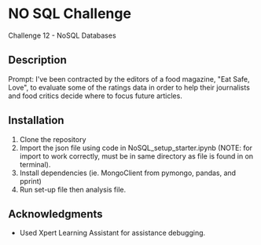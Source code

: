 # NO SQL Challenge
Challenge 12 - NoSQL Databases

## Description
Prompt: I've been contracted by the editors of a food magazine, "Eat Safe, Love", to evaluate some of the ratings data in order to 
help their journalists and food critics decide where to focus future articles.

## Installation
1. Clone the repository
2. Import the json file using code in NoSQL_setup_starter.ipynb (NOTE: for import to work correctly, must be in same directory as file is found in on terminal).
3. Install dependencies (ie. MongoClient from pymongo, pandas, and pprint)
4. Run set-up file then analysis file.

## Acknowledgments
- Used Xpert Learning Assistant for assistance debugging.
